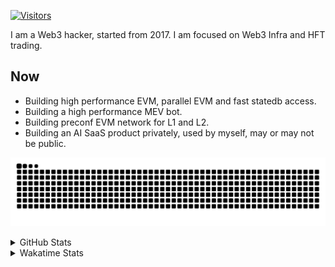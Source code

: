 <!-- markdownlint-disable MD041 MD010 MD033 -->
[![Visitors](https://api.visitorbadge.io/api/daily?path=Akagi201%2FAkagi201&label=Visitors%20Today&countColor=%2337d67a)](https://visitorbadge.io/status?path=Akagi201%2FAkagi201)

I am a Web3 hacker, started from 2017. I am focused on Web3 Infra and HFT trading.

## Now

* Building high performance EVM, parallel EVM and fast statedb access.
* Building a high performance MEV bot.
* Building preconf EVM network for L1 and L2.
* Building an AI SaaS product privately, used by myself, may or may not be public.

[![github contribution grid snake animation](https://raw.githubusercontent.com/Akagi201/Akagi201/output/github-contribution-grid-snake.svg#gh-light-mode-only)](https://github.com/Akagi201)

<details>
<summary>GitHub Stats</summary>
  <a href="https://github.com/Akagi201"><img alt="Profile Detail" src="https://raw.githubusercontent.com/Akagi201/Akagi201/master/profile-summary-card-output/dracula/0-profile-details.svg" /></a>
  <a href="https://github.com/Akagi201"><img alt="Github Stats" src="https://raw.githubusercontent.com/Akagi201/Akagi201/master/profile-summary-card-output/dracula/3-stats.svg" /></a>
  <a href="https://github.com/Akagi201"><img alt="Lang By Commits" src="https://raw.githubusercontent.com/Akagi201/Akagi201/master/profile-summary-card-output/dracula/2-most-commit-language.svg" /></a>
</details>

<details>
<summary>Wakatime Stats</summary>
<br>

<!--START_SECTION:waka-->

```txt
From: 19 August 2024 - To: 26 August 2024

Total Time: 46 hrs 31 mins

Other        37 hrs 41 mins  ████████████████████▒░░░░   81.01 %
Rust         4 hrs 40 mins   ██▓░░░░░░░░░░░░░░░░░░░░░░   10.06 %
sh           1 hr 54 mins    █░░░░░░░░░░░░░░░░░░░░░░░░   04.09 %
Go           1 hr 22 mins    ▓░░░░░░░░░░░░░░░░░░░░░░░░   02.97 %
Markdown     35 mins         ▒░░░░░░░░░░░░░░░░░░░░░░░░   01.26 %
Bash         7 mins          ░░░░░░░░░░░░░░░░░░░░░░░░░   00.28 %
TOML         5 mins          ░░░░░░░░░░░░░░░░░░░░░░░░░   00.20 %
Solidity     1 min           ░░░░░░░░░░░░░░░░░░░░░░░░░   00.07 %
INI          0 secs          ░░░░░░░░░░░░░░░░░░░░░░░░░   00.03 %
JSON         0 secs          ░░░░░░░░░░░░░░░░░░░░░░░░░   00.02 %
```

<!--END_SECTION:waka-->

</details>
